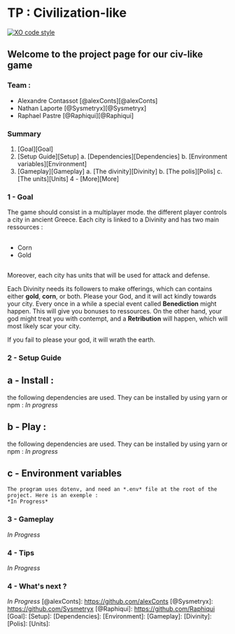 # TP : Civilization-like #
[![XO code style](https://img.shields.io/badge/code_style-XO-5ed9c7.svg)](https://github.com/xojs/xo)

## Welcome to the project page for our civ-like game ##

### Team : ###
* Alexandre Contassot [@alexConts][@alexConts]
* Nathan Laporte [@Sysmetryx][@Sysmetryx]
* Raphael Pastre [@Raphiqui][@Raphiqui]

### **Summary** ###

1. [Goal][Goal]
2. [Setup Guide][Setup]
    a. [Dependencies][Dependencies]
    b. [Environment variables][Environment]
3. [Gameplay][Gameplay]
    a. [The divinity][Divinity]
    b. [The polis][Polis]
    c. [The units][Units]
4 - [More][More]


### 1 - Goal

The game should consist in a multiplayer mode. the different player controls a city in ancient Greece. Each city is linked to a Divinity and has two main ressources :
##
* Corn
* Gold
##
Moreover, each city has units that will be used for attack and defense.

Each Divinity needs its followers to make offerings, which can contains either **gold**, **corn**, or both.
Please your God, and it will act kindly towards your city.
Every once in a while a special event called **Benediction** might happen. This will give you bonuses to ressources.
On the other hand, your god might treat you with contempt, and a **Retribution** will happen, which will most likely scar your city.

If you fail to please your god, it will wrath the earth.

### 2 - Setup Guide

## a - Install :
the following dependencies are used. They can be installed by using yarn or npm :
*In progress*

## b - Play :
the following dependencies are used. They can be installed by using yarn or npm :
*In progress*

## c - Environment variables
    The program uses dotenv, and need an *.env* file at the root of the project. Here is an exemple :
    *In Progress*
        
### 3 - Gameplay

*In Progress*

### 4 - Tips

*In Progress*

### 4 - What's next ? ###

*In Progress*
[@alexConts]: https://github.com/alexConts
[@Sysmetryx]: https://github.com/Sysmetryx
[@Raphiqui]: https://github.com/Raphiqui
[Goal]: 
[Setup]: 
[Dependencies]: 
[Environment]: 
[Gameplay]: 
[Divinity]: 
[Polis]: 
[Units]: 
